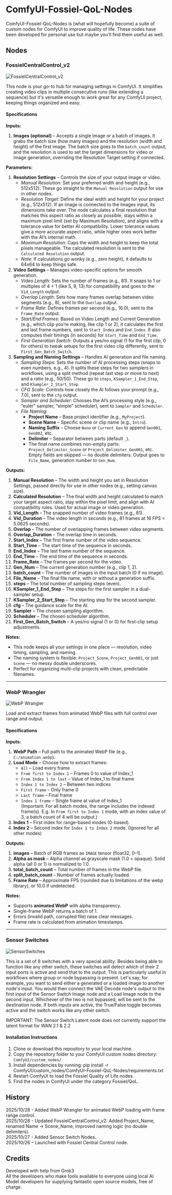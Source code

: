 # ComfyUI-Fossiel-QoL-Nodes

ComfyUI-Fossiel-QoL-Nodes is (what will hopefully become) a suite of custom nodes for ComfyUI to improve quality of life. These nodes have been developed for personal use but maybe you’ll find them useful as well.

## Nodes

### FossielCentralControl_v2

![FossielCentralControl_v2](images/fcc_v2_ss.png)

This node is your go-to hub for managing settings in ComfyUI. It simplifies creating video clips in multiple consecutive runs (like extending a sequence) but it's versatile enough to work great for any ComfyUI project, keeping things organized and easy.

#### Specifications

**Inputs:**
1. **Images (optional)** – Accepts a single image or a batch of images. It grabs the batch size (how many images) and the resolution (width and height) of the first image. The batch size goes to the `batch_count` output, and the resolution is used to set the target dimensions for video or image generation, overriding the Resolution Target setting if connected.

**Parameters:**
1. **Resolution Settings** – Controls the size of your output image or video.  
   - *Manual Resolution*: Set your preferred width and height (e.g., 512x512). These go straight to the `Manual Resolution` output for use in other nodes.  
   - *Resolution Target*: Define the ideal width and height for your project (e.g., 512x512). If an image is connected to the Images input, its dimensions take over. The node calculates a final resolution that matches this aspect ratio as closely as possible, stays within a maximum pixel limit (set by Maximum Resolution), and aligns with a tolerance value for better AI compatibility. Lower tolerance values give a more accurate aspect ratio, while higher ones work better with the AI’s internal math.  
   - *Maximum Resolution*: Caps the width and height to keep the total pixels manageable. The calculated resolution is sent to the `Calculated Resolution` output.  
   - *Note*: If calculations go wonky (e.g., zero height), it defaults to 64x64 to keep things safe.  
2. **Video Settings** – Manages video-specific options for smooth generation.  
   - *Video Length*: Sets the number of frames (e.g., 81). It snaps to 1 or multiples of 4 + 1 (like 5, 9, 13) for compatibility and goes to the `Vid_Length` output.  
   - *Overlap Length*: Sets how many frames overlap between video segments (e.g., 8), sent to the `Overlap` output.  
   - *Frame Rate*: Defines frames per second (e.g., 16.0), sent to the `Frame_Rate` output.  
   - *Start/End Frames*: Based on Video Length and Current Generation (e.g., which clip you’re making, like clip 1 or 2), it calculates the first and last frame numbers, sent to `Start_Index` and `End_Index`. It also computes their timings (in seconds) for `Start_Time` and `End_Time`.  
   - *First Generation Switch*: Outputs a yes/no signal (1 for the first clip, 0 for others) to tweak setups for the first video clip differently, sent to `First_Gen_Batch_Switch`.  
3. **Sampling and Naming Settings** – Handles AI generation and file naming.  
   - *Sampling Steps*: Sets the number of AI processing steps (snaps to even numbers, e.g., 4). It splits these steps for two samplers in workflows, using a split method (repeat last step or move to next) and a ratio (e.g., 50/50). These go to `steps`, `KSampler_1_End_Step`, and `KSampler_2_Start_Step`.  
   - *CFG Scale*: Controls how closely the AI follows your prompt (e.g., 7.0), sent to the `cfg` output.  
   - *Sampler and Scheduler*: Chooses the AI’s processing style (e.g., “euler” sampler, “simple” scheduler), sent to `Sampler` and `Scheduler`.  
   - *File Naming*:  
     - **Project Name** – Base project identifier (e.g., `MyProject`).  
     - **Scene Name** – Specific scene or clip name (e.g., `Intro`).  
     - **Naming Suffix** – Choose `None` or `Current Gen` to append `Gen001`, `Gen002`, etc.  
     - **Delimiter** – Separator between parts (default `_`).  
     - The final name combines non-empty parts: `Project_Delimiter_Scene` or `Project_Delimiter_Gen001`, etc. Empty fields are skipped — no double delimiters. Output goes to `File_Name`, generation number to `Gen_Num`.  

**Outputs:**
1. **Manual Resolution** – The width and height you set in Resolution Settings, passed directly for use in other nodes (e.g., setting canvas size).  
2. **Calculated Resolution** – The final width and height calculated to match your target aspect ratio, stay within the pixel limit, and align with AI compatibility rules. Used for actual image or video generation.  
3. **Vid_Length** – The snapped number of video frames (e.g., 81).  
4. **Vid_Duration** – The video length in seconds (e.g., 81 frames at 16 FPS = 5.0625 seconds).  
5. **Overlap** – The number of overlapping frames between video segments.  
6. **Overlap_Duration** – The overlap time in seconds.  
7. **Start_Index** – The first frame number of the video sequence.  
8. **Start_Time** – The start time of the sequence in seconds.  
9. **End_Index** – The last frame number of the sequence.  
10. **End_Time** – The end time of the sequence in seconds.  
11. **Frame_Rate** – The frames per second for the video.  
12. **Gen_Num** – The current generation number (e.g., clip 1, 2).  
13. **batch_count** – The number of images in the input batch (0 if no image).  
14. **File_Name** – The final file name, with or without a generation suffix.  
15. **steps** – The total number of sampling steps (even).  
16. **KSampler_1_End_Step** – The steps for the first sampler in a dual-sampler setup.  
17. **KSampler_2_Start_Step** – The starting step for the second sampler.  
18. **cfg** – The guidance scale for the AI.  
19. **Sampler** – The chosen sampling algorithm.  
20. **Scheduler** – The chosen scheduler algorithm.  
21. **First_Gen_Batch_Switch** – A yes/no signal (1 or 0) for first-clip setup adjustments.

**Notes:**
- This node keeps all your settings in one place — resolution, video timing, sampling, and naming.
- The naming system is flexible: `Project_Scene`, `Project_Gen001`, or just `Scene` — no messy double underscores.
- Perfect for organizing multi-clip projects with clean, predictable filenames.

---

### WebP Wrangler

![WebP Wrangler](images/webpw_ss.png)

Load and extract frames from animated WebP files with full control over range and output.

#### Specifications

**Inputs:**
1. **WebP Path** – Full path to the animated WebP file (e.g., `C:/animation.webp`).  
2. **Load Mode** – Choose how to extract frames:  
   - `All` – Load every frame  
   - `From first to Index 1` – Frames 0 to value of Index_1  
   - `From Index 1 to last` – Value of Index_1 to final frame  
   - `Index 1 to Index 2` – Between two indices  
   - `First frame` – Only frame 0  
   - `Last frame` – Final frame  
   - `Index 1 frame` – Single frame at value of Index_1  
   (Important: For all batch modes, the range includes the indexed frame(s). E.g. In `From first to Index 1` mode, with an index value of 3, a batch count of 4 will be output.)  
3. **Index 1** – First index for range-based modes (0-based).  
4. **Index 2** – Second index for `Index 1 to Index 2` mode. (Ignored for all other modes)

**Outputs:**
1. **images** – Batch of RGB frames as `IMAGE` tensor (float32, 0–1).  
2. **Alpha as mask** – Alpha channel as grayscale mask (1.0 = opaque). Solid alpha (all 0 or 1) is normalized to 1.0.  
3. **total_batch_count** – Total number of frames in the WebP file.  
4. **split_batch_count** – Number of frames actually loaded.  
5. **Frame Rate** – Approximate FPS (rounded due to limitations of the webp library), or 10.0 if undetected.

**Notes:**
- Supports **animated WebP** with alpha transparency.
- Single-frame WebP returns a batch of 1.
- Errors (invalid path, corrupted file) raise clear messages.
- Frame rate is calculated from animation timestamps.

---

### Sensor Switches

![SensorSwitches](images/sen_sw_ss.png)

This is a set of 8 switches with a very special ability: Besides being able to function like any other switch, these switches will detect which of their 2 input ports is active and send that to the output. This is particularly useful in workflows where group or node bypassing is present. Let's say, for example, you want to send either a generated or a loaded image to another node's input. You would then connect the VAE Decode node's output to the first input of the Sensor Switch Image node and a Load Image node to the second input. Whichever of the two is not bypassed, will be sent to the destination node. If both inputs are active, the True/False toggle becomes active and the switch works like any other switch.  
  
IMPORTANT:
The Sensor Switch Latent node does not currently support the latent format for WAN 2.1 & 2.2
  
  
#### Installation Instructions
1. Clone or download this repository to your local machine.
2. Copy the repository folder to your ComfyUI custom nodes directory: `ComfyUI/custom_nodes/`
3. Install dependencies by running:
    pip install -r ComfyUI/custom_nodes/ComfyUI-Fossiel-QoL-Nodes/requirements.txt
4. Restart ComfyUI to load the Fossiel Quality of Life nodes.
5. Find the nodes in ComfyUI under the category Fossiel/QoL.


## History
2025/10/28 - Added WebP Wrangler for animated WebP loading with frame range control.  
2025/10/28 - Updated FossielCentralControl_v2: Added Project_Name, renamed Name → Scene_Name, improved naming logic (no double delimiters).  
2025/10/27 - Added Sensor Switch Nodes.  
2025/10/26 – Launched with Fossiel Central Control node.  
  

## Credits  
Developed with help from Grok3  
All the developers who make tools available to everyone using local AI  
Model developers for supplying fantastic open source models, free of charge.  


